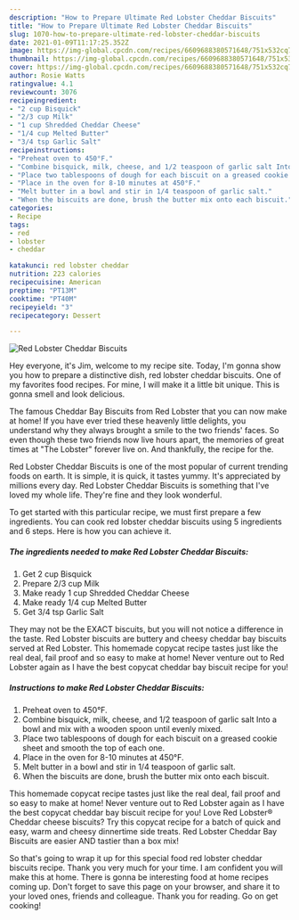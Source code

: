 ```yaml
---
description: "How to Prepare Ultimate Red Lobster Cheddar Biscuits"
title: "How to Prepare Ultimate Red Lobster Cheddar Biscuits"
slug: 1070-how-to-prepare-ultimate-red-lobster-cheddar-biscuits
date: 2021-01-09T11:17:25.352Z
image: https://img-global.cpcdn.com/recipes/6609688380571648/751x532cq70/red-lobster-cheddar-biscuits-recipe-main-photo.jpg
thumbnail: https://img-global.cpcdn.com/recipes/6609688380571648/751x532cq70/red-lobster-cheddar-biscuits-recipe-main-photo.jpg
cover: https://img-global.cpcdn.com/recipes/6609688380571648/751x532cq70/red-lobster-cheddar-biscuits-recipe-main-photo.jpg
author: Rosie Watts
ratingvalue: 4.1
reviewcount: 3076
recipeingredient:
- "2 cup Bisquick"
- "2/3 cup Milk"
- "1 cup Shredded Cheddar Cheese"
- "1/4 cup Melted Butter"
- "3/4 tsp Garlic Salt"
recipeinstructions:
- "Preheat oven to 450°F."
- "Combine bisquick, milk, cheese, and 1/2 teaspoon of garlic salt Into a bowl and mix with a wooden spoon until evenly mixed."
- "Place two tablespoons of dough for each biscuit on a greased cookie sheet and smooth the top of each one."
- "Place in the oven for 8-10 minutes at 450°F."
- "Melt butter in a bowl and stir in 1/4 teaspoon of garlic salt."
- "When the biscuits are done, brush the butter mix onto each biscuit."
categories:
- Recipe
tags:
- red
- lobster
- cheddar

katakunci: red lobster cheddar 
nutrition: 223 calories
recipecuisine: American
preptime: "PT13M"
cooktime: "PT40M"
recipeyield: "3"
recipecategory: Dessert

---
```



![Red Lobster Cheddar Biscuits](https://img-global.cpcdn.com/recipes/6609688380571648/751x532cq70/red-lobster-cheddar-biscuits-recipe-main-photo.jpg)

Hey everyone, it's Jim, welcome to my recipe site. Today, I'm gonna show you how to prepare a distinctive dish, red lobster cheddar biscuits. One of my favorites food recipes. For mine, I will make it a little bit unique. This is gonna smell and look delicious.

The famous Cheddar Bay Biscuits from Red Lobster that you can now make at home! If you have ever tried these heavenly little delights, you understand why they always brought a smile to the two friends&#39; faces. So even though these two friends now live hours apart, the memories of great times at &#34;The Lobster&#34; forever live on. And thankfully, the recipe for the.

Red Lobster Cheddar Biscuits is one of the most popular of current trending foods on earth. It is simple, it is quick, it tastes yummy. It's appreciated by millions every day. Red Lobster Cheddar Biscuits is something that I've loved my whole life. They're fine and they look wonderful.


To get started with this particular recipe, we must first prepare a few ingredients. You can cook red lobster cheddar biscuits using 5 ingredients and 6 steps. Here is how you can achieve it.

<!--inarticleads1-->

##### The ingredients needed to make Red Lobster Cheddar Biscuits:

1. Get 2 cup Bisquick
1. Prepare 2/3 cup Milk
1. Make ready 1 cup Shredded Cheddar Cheese
1. Make ready 1/4 cup Melted Butter
1. Get 3/4 tsp Garlic Salt


They may not be the EXACT biscuits, but you will not notice a difference in the taste. Red Lobster biscuits are buttery and cheesy cheddar bay biscuits served at Red Lobster. This homemade copycat recipe tastes just like the real deal, fail proof and so easy to make at home! Never venture out to Red Lobster again as I have the best copycat cheddar bay biscuit recipe for you! 

<!--inarticleads2-->

##### Instructions to make Red Lobster Cheddar Biscuits:

1. Preheat oven to 450°F.
1. Combine bisquick, milk, cheese, and 1/2 teaspoon of garlic salt Into a bowl and mix with a wooden spoon until evenly mixed.
1. Place two tablespoons of dough for each biscuit on a greased cookie sheet and smooth the top of each one.
1. Place in the oven for 8-10 minutes at 450°F.
1. Melt butter in a bowl and stir in 1/4 teaspoon of garlic salt.
1. When the biscuits are done, brush the butter mix onto each biscuit.


This homemade copycat recipe tastes just like the real deal, fail proof and so easy to make at home! Never venture out to Red Lobster again as I have the best copycat cheddar bay biscuit recipe for you! Love Red Lobster® Cheddar cheese biscuits? Try this copycat recipe for a batch of quick and easy, warm and cheesy dinnertime side treats. Red Lobster Cheddar Bay Biscuits are easier AND tastier than a box mix! 

So that's going to wrap it up for this special food red lobster cheddar biscuits recipe. Thank you very much for your time. I am confident you will make this at home. There is gonna be interesting food at home recipes coming up. Don't forget to save this page on your browser, and share it to your loved ones, friends and colleague. Thank you for reading. Go on get cooking!
